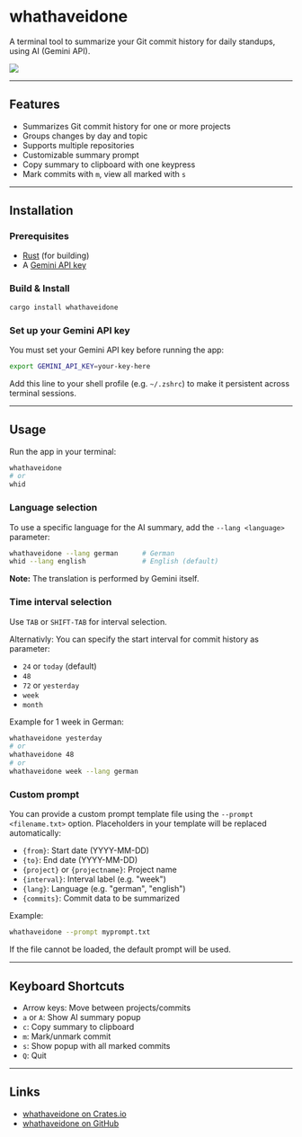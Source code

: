 # whathaveidone

A terminal tool to summarize your Git commit history for daily standups, using AI (Gemini API).

<a href="https://asciinema.org/a/l58gl6wettdA3x4eLD4jCkWkq" target="_blank"><img src="https://asciinema.org/a/l58gl6wettdA3x4eLD4jCkWkq.svg" /></a>

---

## Features
- Summarizes Git commit history for one or more projects
- Groups changes by day and topic
- Supports multiple repositories
- Customizable summary prompt
- Copy summary to clipboard with one keypress
- Mark commits with `m`, view all marked with `s`

---

## Installation

### Prerequisites
- [Rust](https://rustup.rs/) (for building)
- A [Gemini API key](https://aistudio.google.com/app/apikey)

### Build & Install
```sh
cargo install whathaveidone
```

### Set up your Gemini API key
You must set your Gemini API key before running the app:
```sh
export GEMINI_API_KEY=your-key-here
```
Add this line to your shell profile (e.g. `~/.zshrc`) to make it persistent across terminal sessions.

---

## Usage

Run the app in your terminal:
```sh
whathaveidone
# or
whid
```

### Language selection
To use a specific language for the AI summary, add the `--lang <language>` parameter:
```sh
whathaveidone --lang german      # German
whid --lang english              # English (default)
```
**Note:** The translation is performed by Gemini itself.

### Time interval selection
Use `TAB` or `SHIFT-TAB` for interval selection. 

Alternativly: You can specify the start interval for commit history as parameter:
- `24` or `today` (default)
- `48`
- `72` or `yesterday`
- `week`
- `month`

Example for 1 week in German:
```sh
whathaveidone yesterday
# or
whathaveidone 48
# or
whathaveidone week --lang german
```

### Custom prompt
You can provide a custom prompt template file using the `--prompt <filename.txt>` option. Placeholders in your template will be replaced automatically:
- `{from}`: Start date (YYYY-MM-DD)
- `{to}`: End date (YYYY-MM-DD)
- `{project}` or `{projectname}`: Project name
- `{interval}`: Interval label (e.g. "week")
- `{lang}`: Language (e.g. "german", "english")
- `{commits}`: Commit data to be summarized

Example:
```sh
whathaveidone --prompt myprompt.txt
```
If the file cannot be loaded, the default prompt will be used.

---

## Keyboard Shortcuts
- Arrow keys: Move between projects/commits
- `a` or `A`: Show AI summary popup
- `c`: Copy summary to clipboard
- `m`: Mark/unmark commit
- `s`: Show popup with all marked commits
- `Q`: Quit

---

## Links
- [whathaveidone on Crates.io](https://crates.io/crates/whathaveidone)
- [whathaveidone on GitHub](https://github.com/heroheman/whathaveidone)